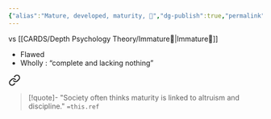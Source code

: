 ```yaml
---
{"alias":"Mature, developed, maturity, 🐢","dg-publish":true,"permalink":"/cards/depth-psychology-theory/mature/","dgPassFrontmatter":true,"noteIcon":"1","created":"2023-01-05T14:29:41.970+01:00","updated":"2023-05-24T13:54:19.408+02:00"}
---
```


vs [[CARDS/Depth Psychology Theory/Immature🐇\|Immature🐇]]

- Flawed 
- Wholly : “complete and lacking nothing”


<div class="transclusion internal-embed is-loaded"><a class="markdown-embed-link" href="/sources/contents/are-mature-and-happy-really-opposites-chris-taylor/#eef33d" aria-label="Open link"><svg xmlns="http://www.w3.org/2000/svg" width="24" height="24" viewBox="0 0 24 24" fill="none" stroke="currentColor" stroke-width="2" stroke-linecap="round" stroke-linejoin="round" class="svg-icon lucide-link"><path d="M10 13a5 5 0 0 0 7.54.54l3-3a5 5 0 0 0-7.07-7.07l-1.72 1.71"></path><path d="M14 11a5 5 0 0 0-7.54-.54l-3 3a5 5 0 0 0 7.07 7.07l1.71-1.71"></path></svg></a><div class="markdown-embed">



> [!quote]-
> "Society often thinks maturity is linked to altruism and discipline."
> `=this.ref`

</div></div>


